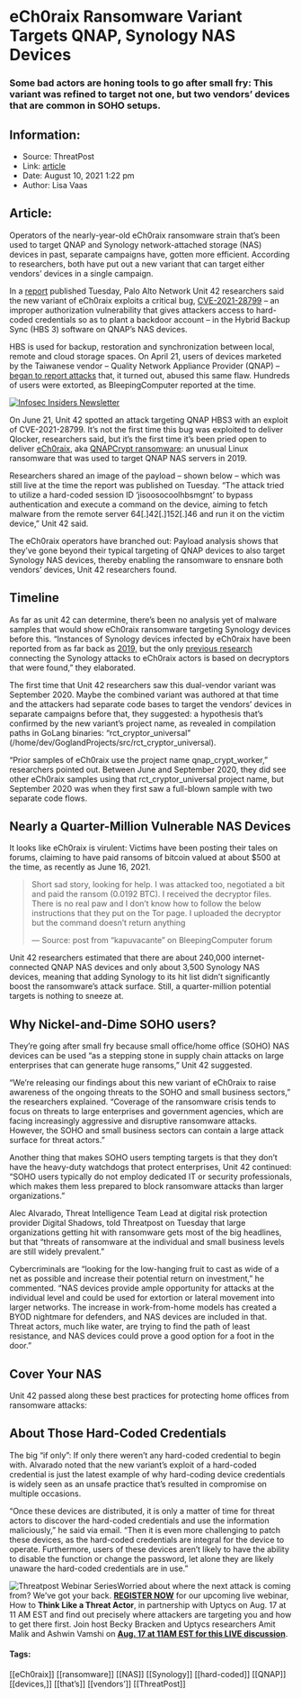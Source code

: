 # eCh0raix Ransomware Variant Targets QNAP, Synology NAS Devices
### Some bad actors are honing tools to go after small fry: This variant was refined to target not one, but two vendors’ devices that are common in SOHO setups.

## Information:
+ Source: ThreatPost
+ Link: [article](https://kasperskycontenthub.com/threatpost-global/?p=168516)
+ Date: August 10, 2021  1:22 pm
+ Author: Lisa Vaas


## Article:
Operators of the nearly-year-old eCh0raix ransomware strain that’s been used to target QNAP and Synology network-attached storage (NAS) devices in past, separate campaigns have, gotten more efficient. According to researchers, both have put out a new variant that can target either vendors’ devices in a single campaign.


In a [report](https://unit42.paloaltonetworks.com/ech0raix-ransomware-soho/) published Tuesday, Palo Alto Network Unit 42 researchers said the new variant of eCh0raix exploits a critical bug, [CVE-2021-28799](https://nvd.nist.gov/vuln/detail/CVE-2021-28799) – an improper authorization vulnerability that gives attackers access to hard-coded credentials so as to plant a backdoor account – in the Hybrid Backup Sync (HBS 3) software on QNAP’s NAS devices.


HBS is used for backup, restoration and synchronization between local, remote and cloud storage spaces. On April 21, users of devices marketed by the Taiwanese vendor – Quality Network Appliance Provider (QNAP) – [began to report attacks](https://www.qnap.com/static/landing/2021/qlocker/response/da-dk/) that, it turned out, abused this same flaw. Hundreds of users were extorted, as BleepingComputer reported at the time.


[![Infosec Insiders Newsletter](https://media.threatpost.com/wp-content/uploads/sites/103/2021/07/10165815/infosec_insiders_in_article_promo.png)](https://threatpost.com/infosec-insider-subscription-page/)


On June 21, Unit 42 spotted an attack targeting QNAP HBS3 with an exploit of CVE-2021-28799. It’s not the first time this bug was exploited to deliver Qlocker, researchers said, but it’s the first time it’s been pried open to deliver [eCh0raix](https://malpedia.caad.fkie.fraunhofer.de/details/elf.qnapcrypt), aka [QNAPCrypt ransomware](https://threatpost.com/linux-ransomware-nas-servers/146441/): an unusual Linux ransomware that was used to target QNAP NAS servers in 2019.


Researchers shared an image of the payload – shown below – which was still live at the time the report was published on Tuesday. “The attack tried to utilize a hard-coded session ID ‘jisoosocoolhbsmgnt’ to bypass authentication and execute a command on the device, aiming to fetch malware from the remote server 64[.]42[.]152[.]46 and run it on the victim device,” Unit 42 said.


The eCh0raix operators have branched out: Payload analysis shows that they’ve gone beyond their typical targeting of QNAP devices to also target Synology NAS devices, thereby enabling the ransomware to ensnare both vendors’ devices, Unit 42 researchers found.


Timeline
--------


As far as unit 42 can determine, there’s been no analysis yet of malware samples that would show eCh0raix ransomware targeting Synology devices before this. “Instances of Synology devices infected by eCh0raix have been reported from as far back as [2019,](https://www.synology-forum.nl/firmware-algemeen/ech0raix-ransomware/) but the only [previous research](https://www.anomali.com/blog/threat-actors-utilizing-ech0raix-ransomware-change-nas-targeting) connecting the Synology attacks to eCh0raix actors is based on decryptors that were found,” they elaborated.


The first time that Unit 42 researchers saw this dual-vendor variant was September 2020. Maybe the combined variant was authored at that time and the attackers had separate code bases to target the vendors’ devices in separate campaigns before that, they suggested: a hypothesis that’s confirmed by the new variant’s project name, as revealed in compilation paths in GoLang binaries: “rct\_cryptor\_universal” (/home/dev/GoglandProjects/src/rct\_cryptor\_universal).


“Prior samples of eCh0raix use the project name qnap\_crypt\_worker,” researchers pointed out. Between June and September 2020, they did see other eCh0raix samples using that rct\_cryptor\_universal project name, but September 2020 was when they first saw a full-blown sample with two separate code flows.


Nearly a Quarter-Million Vulnerable NAS Devices
-----------------------------------------------


It looks like eCh0raix is virulent: Victims have been posting their tales on forums, claiming to have paid ransoms of bitcoin valued at about $500 at the time, as recently as June 16, 2021.



> Short sad story, looking for help. I was attacked too, negotiated a bit and paid the ransom (0.0192 BTC). I received the decryptor files. There is no real paw and I don’t know how to follow the below instructions that they put on the Tor page. I uploaded the decryptor but the command doesn’t return anything
> 
> 
> — Source: post from “kapuvacante” on BleepingComputer forum
> 
> 


Unit 42 researchers estimated that there are about 240,000 internet-connected QNAP NAS devices and only about 3,500 Synology NAS devices, meaning that adding Synology to its hit list didn’t significantly boost the ransomware’s attack surface. Still, a quarter-million potential targets is nothing to sneeze at.


Why Nickel-and-Dime SOHO users?
-------------------------------


They’re going after small fry because small office/home office (SOHO) NAS devices can be used “as a stepping stone in supply chain attacks on large enterprises that can generate huge ransoms,” Unit 42 suggested.


“We’re releasing our findings about this new variant of eCh0raix to raise awareness of the ongoing threats to the SOHO and small business sectors,” the researchers explained. “Coverage of the ransomware crisis tends to focus on threats to large enterprises and government agencies, which are facing increasingly aggressive and disruptive ransomware attacks. However, the SOHO and small business sectors can contain a large attack surface for threat actors.”


Another thing that makes SOHO users tempting targets is that they don’t have the heavy-duty watchdogs that protect enterprises, Unit 42 continued: “SOHO users typically do not employ dedicated IT or security professionals, which makes them less prepared to block ransomware attacks than larger organizations.”


Alec Alvarado, Threat Intelligence Team Lead at digital risk protection provider Digital Shadows, told Threatpost on Tuesday that large organizations getting hit with ransomware gets most of the big headlines, but that “threats of ransomware at the individual and small business levels are still widely prevalent.”


Cybercriminals are “looking for the low-hanging fruit to cast as wide of a net as possible and increase their potential return on investment,” he commented. “NAS devices provide ample opportunity for attacks at the individual level and could be used for extortion or lateral movement into larger networks. The increase in work-from-home models has created a BYOD nightmare for defenders, and NAS devices are included in that. Threat actors, much like water, are trying to find the path of least resistance, and NAS devices could prove a good option for a foot in the door.”


Cover Your NAS
--------------


Unit 42 passed along these best practices for protecting home offices from ransomware attacks:


About Those Hard-Coded Credentials
----------------------------------


The big “if only”: If only there weren’t any hard-coded credential to begin with. Alvarado noted that the new variant’s exploit of a hard-coded credential is just the latest example of why hard-coding device credentials is widely seen as an unsafe practice that’s resulted in compromise on multiple occasions.


“Once these devices are distributed, it is only a matter of time for threat actors to discover the hard-coded credentials and use the information maliciously,” he said via email. “Then it is even more challenging to patch these devices, as the hard-coded credentials are integral for the device to operate. Furthermore, users of these devices aren’t likely to have the ability to disable the function or change the password, let alone they are likely unaware the hard-coded credentials are in use.”


![Threatpost Webinar Series ](https://media.threatpost.com/wp-content/uploads/sites/103/2021/07/27093135/threatpost-webinar-300x51.jpg)Worried about where the next attack is coming from? We’ve got your back. **[REGISTER NOW](https://threatpost.com/webinars/how-to-think-like-a-threat-actor/?utm_source=ART&utm_medium=ART&utm_campaign=August_Uptycs_Webinar)** for our upcoming live webinar, How to **Think Like a Threat Actor**, in partnership with Uptycs on Aug. 17 at 11 AM EST and find out precisely where attackers are targeting you and how to get there first. Join host Becky Bracken and Uptycs researchers Amit Malik and Ashwin Vamshi on **[Aug. 17 at 11AM EST for this LIVE discussion](https://threatpost.com/webinars/how-to-think-like-a-threat-actor/?utm_source=ART&utm_medium=ART&utm_campaign=August_Uptycs_Webinar)**.




#### Tags:
[[eCh0raix]] [[ransomware]] [[NAS]] [[Synology]] [[hard-coded]] [[QNAP]] [[devices,]] [[that’s]] [[vendors’]] [[ThreatPost]]
